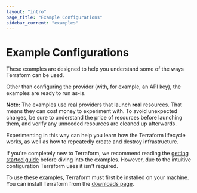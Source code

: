 ```yaml
---
layout: "intro"
page_title: "Example Configurations"
sidebar_current: "examples"
---
```


# Example Configurations

These examples are designed to help you understand some
of the ways Terraform can be used.

Other than configuring the provider (with, for example, an API key),
the examples are ready to run as-is.


<div class="alert alert-block alert-warning">
<p>
<strong>Note:</strong> The examples use real providers that launch
<strong>real</strong> resources. That means they can cost money to
experiment with. To avoid unexpected charges, be sure to understand the price
of resources before launching them, and verify any unneeded resources
are cleaned up afterwards.
</p>
</div>

Experimenting in this way can help you learn how the Terraform lifecycle
works, as well as how to repeatedly create and destroy infrastructure.

If you're completely new to Terraform, we recommend reading the
[getting started guide](/intro/getting-started.html) before diving into
the examples. However, due to the intuitive configuration Terraform
uses it isn't required.

To use these examples, Terraform must first be installed on your machine.
You can install Terraform from the [downloads page](/downloads.html).
